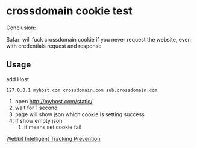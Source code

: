 # crossdomain cookie test

Conclusion: 

Safari will fuck crossdomain cookie if you never request the website, even with credentials request and response

## Usage

add Host

```
127.0.0.1 myhost.com crossdomain.com sub.crossdomain.com
```

1. open <http://myhost.com/static/>
1. wait for 1 second
1. page will show json which cookie is setting success
1. if show empty json
	1. it means set cookie fail

[Webkit Intelligent Tracking Prevention](https://webkit.org/blog/7675/intelligent-tracking-prevention/)

